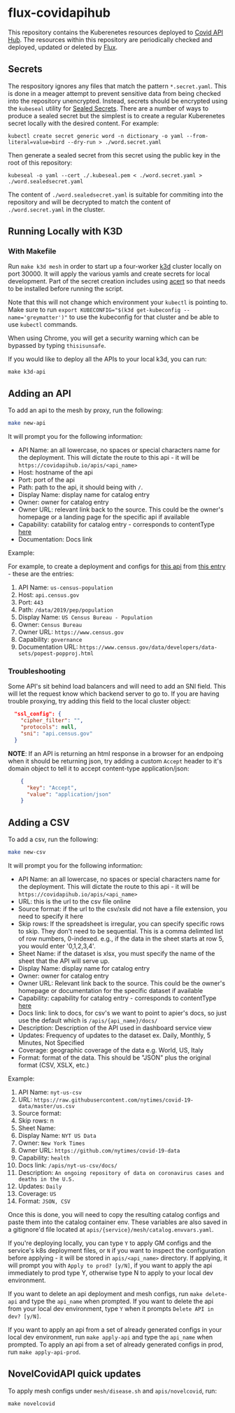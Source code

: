 # flux-covidapihub
This repository contains the Kuberenetes resources deployed to [Covid API Hub](https://covidapihub.io). The resources within this repository are periodically checked and deployed, updated or deleted by [Flux](https://docs.fluxcd.io/en/1.18.0/).

## Secrets
The respository ignores any files that match the pattern `*.secret.yaml`. This is done in a meager attempt to prevent sensitive data from being checked into the repository unencrypted. Instead, secrets should be encrypted using the `kubeseal` utility for [Sealed Secrets](https://github.com/bitnami-labs/sealed-secrets). There are a number of ways to produce a sealed secret but the simplest is to create a regular Kuberenetes secret locally with the desired content.  For example:

```
kubectl create secret generic word -n dictionary -o yaml --from-literal=value=bird --dry-run > ./word.secret.yaml
```

Then generate a sealed secret from this secret using the public key in the root of this repository:

```
kubeseal -o yaml --cert ./.kubeseal.pem < ./word.secret.yaml > ./word.sealedsecret.yaml
```

The content of `./word.sealedsecret.yaml` is suitable for commiting into the repository and will be decrypted to match the content of `./word.secret.yaml` in the cluster.

## Running Locally with K3D

### With Makefile

Run `make k3d mesh` in order to start up a four-worker [k3d](https://github.com/rancher/k3d) cluster locally on port 30000.  It will apply the various yamls and create secrets for local development.  Part of the secret creation includes using [acert](https://github.com/deciphernow/acert) so that needs to be installed before running the script.

Note that this will not change which environment your `kubectl` is pointing to. Make sure to run `export KUBECONFIG="$(k3d get-kubeconfig --name='greymatter')"` to use the kubeconfig for that cluster and be able to use `kubectl` commands.

When using Chrome, you will get a security warning which can be bypassed by typing `thisisunsafe`.

If you would like to deploy all the APIs to your local k3d, you can run:

```
make k3d-api
```

## Adding an API

To add an api to the mesh by proxy, run the following:

```bash
make new-api
```

It will prompt you for the following information:

- API Name: an all lowercase, no spaces or special characters name for the deployment. This will dictate the route to this api - it will be `https://covidapihub.io/apis/<api_name>`
- Host: hostname of the api
- Port: port of the api
- Path: path to the api, it should being with `/`.
- Display Name: display name for catalog entry
- Owner: owner for catalog entry
- Owner URL: relevant link back to the source. This could be the owner's homepage or a landing page for the specific api if available
- Capability: catability for catalog entry - corresponds to contentType [here](https://github.com/greymatter-io/covidapihub-site/blob/master/public/mock.json)
- Documentation: Docs link

Example:

For example, to create a deployment and configs for [this api](https://api.census.gov/data/2019/pep/population) from [this entry](https://github.com/greymatter-io/covidapihub-site/blob/7f1eb7fff72f77ccf9389bfac5c2bded889b9d55/public/mock.json#L203-L224) - these are the entries:

1. API Name: `us-census-population`
2. Host: `api.census.gov`
3. Port: `443`
4. Path: `/data/2019/pep/population`
5. Display Name: `US Census Bureau - Population`
6. Owner: `Census Bureau`
7. Owner URL: `https://www.census.gov`
8. Capability: `governance`
9. Documentation URL: `https://www.census.gov/data/developers/data-sets/popest-popproj.html`

### Troubleshooting


Some API's sit behind load balancers and will need to add an SNI field. This will let the request know which backend server to go to. If you are having trouble proxying, try adding this field to the local cluster object:

```json
  "ssl_config": {
    "cipher_filter": "",
    "protocols": null,
    "sni": "api.census.gov"
  }
```

**NOTE**: If an API is returning an html response in a browser for an endpoing when it should be returning json, try adding a custom `Accept` header to it's domain object to tell it to accept content-type application/json:

```json
    {
      "key": "Accept",
      "value": "application/json"
    }
```

## Adding a CSV

To add a csv, run the following:

```bash
make new-csv
```

It will prompt you for the following information:

- API Name: an all lowercase, no spaces or special characters name for the deployment. This will dictate the route to this api - it will be `https://covidapihub.io/apis/<api_name>`
- URL: this is the url to the csv file online
- Source format: if the url to the csv/xslx did not have a file extension, you need to specify it here
- Skip rows: If the spreadsheet is irregular, you can specify specific rows to skip. They don't need to be sequential. This is a comma delimted list of row numbers, 0-indexed. e.g., if the data in the sheet starts at row 5, you would enter '0,1,2,3,4'.
- Sheet Name: if the dataset is xlsx, you must specify the name of the sheet that the API will serve up.
- Display Name: display name for catalog entry
- Owner: owner for catalog entry
- Owner URL: Relevant link back to the source. This could be the owner's homepage or documentation for the specific dataset if available
- Capability: capability for catalog entry - corresponds to contentType [here](https://github.com/greymatter-io/covidapihub-site/blob/master/public/mock.json)
- Docs link: link to docs, for csv's we want to point to apier's docs, so just use the default which is `/apis/{api_name}/docs/`
- Description: Description of the API used in dashboard service view
- Updates: Frequency of updates to the dataset ex. Daily, Monthly, 5 Minutes, Not Specified
- Coverage: geographic coverage of the data e.g. World, US, Italy
- Format: format of the data. This should be "JSON" plus the original format (CSV, XSLX, etc.)
  
Example:

1. API Name: `nyt-us-csv`
2. URL: `https://raw.githubusercontent.com/nytimes/covid-19-data/master/us.csv`
3. Source format:
4. Skip rows: n
5. Sheet Name: 
6. Display Name: `NYT US Data`
7. Owner: `New York Times`
8. Owner URL: `https://github.com/nytimes/covid-19-data`
9. Capability: `health`
10. Docs link: `/apis/nyt-us-csv/docs/`
11. Description: `An ongoing repository of data on coronavirus cases and deaths in the U.S.`
12. Updates: `Daily`
13. Coverage: `US`
14. Format: `JSON, CSV`
  
Once this is done, you will need to copy the resulting catalog configs and paste them into the catalog container env. These variables are also saved in a gitignore'd file located at `apis/{service}/mesh/catalog.envvars.yaml`.

If you're deploying locally, you can type `Y` to apply GM configs and the service's k8s deployment files, or `N` if you want to inspect the configuration before applying - it will be stored in `apis/<api_name>` directory. If applying, it will prompt you with `Apply to prod? [y/N]`, if you want to apply the api immediately to prod type Y, otherwise type N to apply to your local dev environment.

If you want to delete an api deployment and mesh configs, run `make delete-api` and type the `api_name` when prompted. If you want to delete the api from your local dev environment, type `Y` when it prompts `Delete API in dev? [y/N]`.

If you want to apply an api from a set of already generated configs in your local dev environment, run `make apply-api` and type the `api_name` when prompted.  To apply an api from a set of already generated configs in prod, run `make apply-api-prod`.

## NovelCovidAPI quick updates
To apply mesh configs under `mesh/disease.sh` and `apis/novelcovid`, run:

```
make novelcovid
``` 
